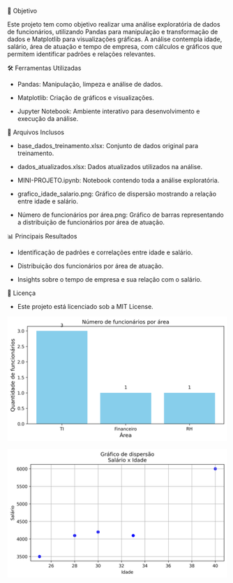 🎯 Objetivo

Este projeto tem como objetivo realizar uma análise exploratória de dados de funcionários, utilizando Pandas para manipulação e transformação de dados e Matplotlib para visualizações gráficas. A análise contempla idade, salário, área de atuação e tempo de empresa, com cálculos e gráficos que permitem identificar padrões e relações relevantes.

🛠️ Ferramentas Utilizadas

- Pandas: Manipulação, limpeza e análise de dados.

- Matplotlib: Criação de gráficos e visualizações.

- Jupyter Notebook: Ambiente interativo para desenvolvimento e execução da análise.


📁 Arquivos Inclusos

- base_dados_treinamento.xlsx: Conjunto de dados original para treinamento.

- dados_atualizados.xlsx: Dados atualizados utilizados na análise.

- MINI-PROJETO.ipynb: Notebook contendo toda a análise exploratória.

- grafico_idade_salario.png: Gráfico de dispersão mostrando a relação entre idade e salário.

- Número de funcionários por área.png: Gráfico de barras representando a distribuição de funcionários por área de atuação.


📊 Principais Resultados

- Identificação de padrões e correlações entre idade e salário.

- Distribuição dos funcionários por área de atuação.

- Insights sobre o tempo de empresa e sua relação com o salário.


📄 Licença

- Este projeto está licenciado sob a MIT License.

![Número de Funcionários por Área](Numero_de_funcionarios_por_area.png)

![Gráfico de Idade vs Salário](grafico_idade_salario.png)
